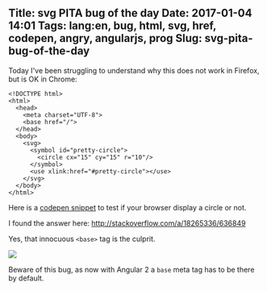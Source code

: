 Title: svg PITA bug of the day
Date: 2017-01-04 14:01
Tags: lang:en, bug, html, svg, href, codepen, angry, angularjs, prog
Slug: svg-pita-bug-of-the-day
---
Today I've been struggling to understand why this does not work in Firefox, but is OK in Chrome:
```
<!DOCTYPE html>
<html>
  <head>
    <meta charset="UTF-8">
    <base href="/">
  </head>
  <body>
    <svg>
      <symbol id="pretty-circle">
        <circle cx="15" cy="15" r="10"/>
      </symbol>
      <use xlink:href="#pretty-circle"></use>
    </svg>
  </body>
</html>
```
Here is a [codepen snippet](http://codepen.io/anon/pen/WRNqxg) to test if your browser display a circle or not.

I found the answer here: http://stackoverflow.com/a/18265336/636849

Yes, that innocuous `<base>` tag is the culprit.

<img src="/lucas/wwcb/photos/angry-must-resist.jpeg">

Beware of this bug, as now with Angular 2 a `base` meta tag has to be there by default.
